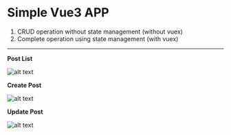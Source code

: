 # Simple Vue3 APP

1. CRUD operation without state management (without vuex)
2. Complete operation using state management (with vuex)

---

**Post List**

![alt text](https://github.com/atiq-ur/vue3-simple-app/blob/master/screenshots/1.jpg?raw=true)

**Create Post**

![alt text](https://github.com/atiq-ur/vue3-simple-app/blob/master/screenshots/2.jpg?raw=true)

**Update Post**

![alt text](https://github.com/atiq-ur/vue3-simple-app/blob/master/screenshots/3.jpg?raw=true)
